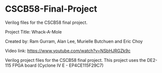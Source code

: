 # CSCB58-Final-Project
Verilog files for the CSCB58 final project.

Project Title: Whack-A-Mole

Created by: Ram Gurram, Alan Lee, Murielle Butchuen and Eric Choy

Video link: https://www.youtube.com/watch?v=NSbHJRGZk9c

Verilog project files for the CSCB58 final project. This project uses the DE2-115 FPGA board (Cyclone IV E - EP4CE115F29C7)
